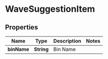 
# WaveSuggestionItem

## Properties
Name | Type | Description | Notes
------------ | ------------- | ------------- | -------------
**binName** | **String** | Bin Name | 



